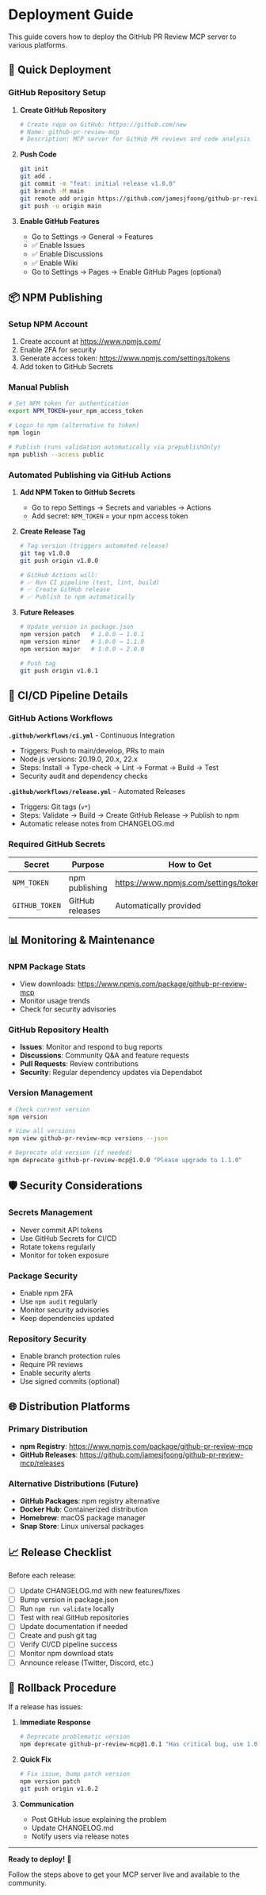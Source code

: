 # Deployment Guide

This guide covers how to deploy the GitHub PR Review MCP server to various platforms.

## 🚀 Quick Deployment

### GitHub Repository Setup

1. **Create GitHub Repository**

   ```bash
   # Create repo on GitHub: https://github.com/new
   # Name: github-pr-review-mcp
   # Description: MCP server for GitHub PR reviews and code analysis
   ```

2. **Push Code**

   ```bash
   git init
   git add .
   git commit -m "feat: initial release v1.0.0"
   git branch -M main
   git remote add origin https://github.com/jamesjfoong/github-pr-review-mcp.git
   git push -u origin main
   ```

3. **Enable GitHub Features**
   - Go to Settings → General → Features
   - ✅ Enable Issues
   - ✅ Enable Discussions
   - ✅ Enable Wiki
   - Go to Settings → Pages → Enable GitHub Pages (optional)

## 📦 NPM Publishing

### Setup NPM Account

1. Create account at https://www.npmjs.com/
2. Enable 2FA for security
3. Generate access token: https://www.npmjs.com/settings/tokens
4. Add token to GitHub Secrets

### Manual Publish

```bash
# Set NPM token for authentication
export NPM_TOKEN=your_npm_access_token

# Login to npm (alternative to token)
npm login

# Publish (runs validation automatically via prepublishOnly)
npm publish --access public
```

### Automated Publishing via GitHub Actions

1. **Add NPM Token to GitHub Secrets**
   - Go to repo Settings → Secrets and variables → Actions
   - Add secret: `NPM_TOKEN` = your npm access token

2. **Create Release Tag**

   ```bash
   # Tag version (triggers automated release)
   git tag v1.0.0
   git push origin v1.0.0

   # GitHub Actions will:
   # ✅ Run CI pipeline (test, lint, build)
   # ✅ Create GitHub release
   # ✅ Publish to npm automatically
   ```

3. **Future Releases**

   ```bash
   # Update version in package.json
   npm version patch   # 1.0.0 → 1.0.1
   npm version minor   # 1.0.0 → 1.1.0
   npm version major   # 1.0.0 → 2.0.0

   # Push tag
   git push origin v1.0.1
   ```

## 🔧 CI/CD Pipeline Details

### GitHub Actions Workflows

**`.github/workflows/ci.yml`** - Continuous Integration

- Triggers: Push to main/develop, PRs to main
- Node.js versions: 20.19.0, 20.x, 22.x
- Steps: Install → Type-check → Lint → Format → Build → Test
- Security audit and dependency checks

**`.github/workflows/release.yml`** - Automated Releases

- Triggers: Git tags (`v*`)
- Steps: Validate → Build → Create GitHub Release → Publish to npm
- Automatic release notes from CHANGELOG.md

### Required GitHub Secrets

| Secret         | Purpose         | How to Get                            |
| -------------- | --------------- | ------------------------------------- |
| `NPM_TOKEN`    | npm publishing  | https://www.npmjs.com/settings/tokens |
| `GITHUB_TOKEN` | GitHub releases | Automatically provided                |

## 📊 Monitoring & Maintenance

### NPM Package Stats

- View downloads: https://www.npmjs.com/package/github-pr-review-mcp
- Monitor usage trends
- Check for security advisories

### GitHub Repository Health

- **Issues**: Monitor and respond to bug reports
- **Discussions**: Community Q&A and feature requests
- **Pull Requests**: Review contributions
- **Security**: Regular dependency updates via Dependabot

### Version Management

```bash
# Check current version
npm version

# View all versions
npm view github-pr-review-mcp versions --json

# Deprecate old version (if needed)
npm deprecate github-pr-review-mcp@1.0.0 "Please upgrade to 1.1.0"
```

## 🛡️ Security Considerations

### Secrets Management

- Never commit API tokens
- Use GitHub Secrets for CI/CD
- Rotate tokens regularly
- Monitor for token exposure

### Package Security

- Enable npm 2FA
- Use `npm audit` regularly
- Monitor security advisories
- Keep dependencies updated

### Repository Security

- Enable branch protection rules
- Require PR reviews
- Enable security alerts
- Use signed commits (optional)

## 🌐 Distribution Platforms

### Primary Distribution

- **npm Registry**: https://www.npmjs.com/package/github-pr-review-mcp
- **GitHub Releases**: https://github.com/jamesjfoong/github-pr-review-mcp/releases

### Alternative Distributions (Future)

- **GitHub Packages**: npm registry alternative
- **Docker Hub**: Containerized distribution
- **Homebrew**: macOS package manager
- **Snap Store**: Linux universal packages

## 📈 Release Checklist

Before each release:

- [ ] Update CHANGELOG.md with new features/fixes
- [ ] Bump version in package.json
- [ ] Run `npm run validate` locally
- [ ] Test with real GitHub repositories
- [ ] Update documentation if needed
- [ ] Create and push git tag
- [ ] Verify CI/CD pipeline success
- [ ] Monitor npm download stats
- [ ] Announce release (Twitter, Discord, etc.)

## 🚨 Rollback Procedure

If a release has issues:

1. **Immediate Response**

   ```bash
   # Deprecate problematic version
   npm deprecate github-pr-review-mcp@1.0.1 "Has critical bug, use 1.0.0"
   ```

2. **Quick Fix**

   ```bash
   # Fix issue, bump patch version
   npm version patch
   git push origin v1.0.2
   ```

3. **Communication**
   - Post GitHub issue explaining the problem
   - Update CHANGELOG.md
   - Notify users via release notes

---

**Ready to deploy!** 🎉

Follow the steps above to get your MCP server live and available to the community.
